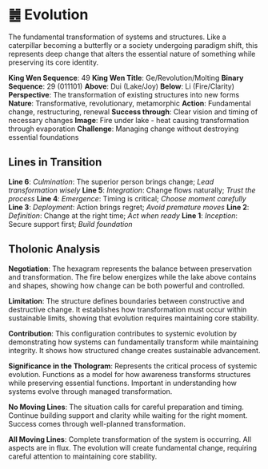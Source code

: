 # ䷰ Evolution

The fundamental transformation of systems and structures. Like a caterpillar becoming a butterfly or a society undergoing paradigm shift, this represents deep change that alters the essential nature of something while preserving its core identity.


**King Wen Sequence**: 49
**King Wen Title**: Ge/Revolution/Molting
**Binary Sequence**: 29 (011101)
**Above**: Dui (Lake/Joy)
**Below**: Li (Fire/Clarity)
**Perspective**: The transformation of existing structures into new forms
**Nature**: Transformative, revolutionary, metamorphic
**Action**: Fundamental change, restructuring, renewal
**Success through**: Clear vision and timing of necessary changes
**Image**: Fire under lake - heat causing transformation through evaporation
**Challenge**: Managing change without destroying essential foundations

## Lines in Transition
**Line 6**: *Culmination*: The superior person brings change; *Lead transformation wisely*
**Line 5**: *Integration*: Change flows naturally; *Trust the process*
**Line 4**: *Emergence*: Timing is critical; *Choose moment carefully*
**Line 3**: *Deployment*: Action brings regret; *Avoid premature moves*
**Line 2**: *Definition*: Change at the right time; *Act when ready*
**Line 1**: *Inception*: Secure support first; *Build foundation*

## Tholonic Analysis
**Negotiation**: The hexagram represents the balance between preservation and transformation. The fire below energizes while the lake above contains and shapes, showing how change can be both powerful and controlled.

**Limitation**: The structure defines boundaries between constructive and destructive change. It establishes how transformation must occur within sustainable limits, showing that evolution requires maintaining core stability.

**Contribution**: This configuration contributes to systemic evolution by demonstrating how systems can fundamentally transform while maintaining integrity. It shows how structured change creates sustainable advancement.

**Significance in the Thologram**: Represents the critical process of systemic evolution. Functions as a model for how awareness transforms structures while preserving essential functions. Important in understanding how systems evolve through managed transformation.

**No Moving Lines**: The situation calls for careful preparation and timing. Continue building support and clarity while waiting for the right moment. Success comes through well-planned transformation.

**All Moving Lines**: Complete transformation of the system is occurring. All aspects are in flux. The evolution will create fundamental change, requiring careful attention to maintaining core stability.

